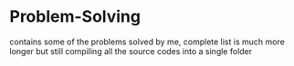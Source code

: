 # Problem-Solving
contains some of the problems solved by me, complete list is much more longer but still compiling all the source codes into a single folder
